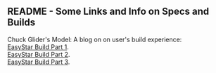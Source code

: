 ## README - Some Links and Info on Specs and Builds

Chuck Glider's Model:
A blog on on user's build experience:  
[EasyStar Build Part 1](http://chuckglider.blogspot.com/2010/09/multiplex-easystar-review-part-1.html).  
[EasyStar Build Part 2](http://chuckglider.blogspot.com/2010/09/multiplex-easystar-review-part-2.html).  
[EasyStar Build Part 3](http://chuckglider.blogspot.com/2010/09/multiplex-easystar-review-part-3-new.html).  
